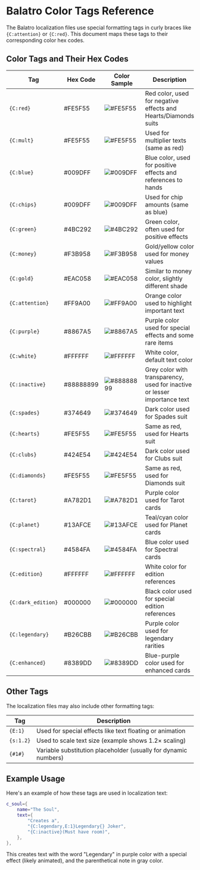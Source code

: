 # Balatro Color Tags Reference

The Balatro localization files use special formatting tags in curly braces like `{C:attention}` or `{C:red}`. This document maps these tags to their corresponding color hex codes.

## Color Tags and Their Hex Codes

| Tag | Hex Code | Color Sample | Description |
|-----|----------|--------------|-------------|
| `{C:red}` | #FE5F55 | ![#FE5F55](https://via.placeholder.com/15/FE5F55/000000?text=+) | Red color, used for negative effects and Hearts/Diamonds suits |
| `{C:mult}` | #FE5F55 | ![#FE5F55](https://via.placeholder.com/15/FE5F55/000000?text=+) | Used for multiplier texts (same as red) |
| `{C:blue}` | #009DFF | ![#009DFF](https://via.placeholder.com/15/009DFF/000000?text=+) | Blue color, used for positive effects and references to hands |
| `{C:chips}` | #009DFF | ![#009DFF](https://via.placeholder.com/15/009DFF/000000?text=+) | Used for chip amounts (same as blue) |
| `{C:green}` | #4BC292 | ![#4BC292](https://via.placeholder.com/15/4BC292/000000?text=+) | Green color, often used for positive effects |
| `{C:money}` | #F3B958 | ![#F3B958](https://via.placeholder.com/15/F3B958/000000?text=+) | Gold/yellow color used for money values |
| `{C:gold}` | #EAC058 | ![#EAC058](https://via.placeholder.com/15/EAC058/000000?text=+) | Similar to money color, slightly different shade |
| `{C:attention}` | #FF9A00 | ![#FF9A00](https://via.placeholder.com/15/FF9A00/000000?text=+) | Orange color used to highlight important text |
| `{C:purple}` | #8867A5 | ![#8867A5](https://via.placeholder.com/15/8867A5/000000?text=+) | Purple color used for special effects and some rare items |
| `{C:white}` | #FFFFFF | ![#FFFFFF](https://via.placeholder.com/15/FFFFFF/000000?text=+) | White color, default text color |
| `{C:inactive}` | #88888899 | ![#88888899](https://via.placeholder.com/15/888888/000000?text=+) | Grey color with transparency, used for inactive or lesser importance text |
| `{C:spades}` | #374649 | ![#374649](https://via.placeholder.com/15/374649/000000?text=+) | Dark color used for Spades suit |
| `{C:hearts}` | #FE5F55 | ![#FE5F55](https://via.placeholder.com/15/FE5F55/000000?text=+) | Same as red, used for Hearts suit |
| `{C:clubs}` | #424E54 | ![#424E54](https://via.placeholder.com/15/424E54/000000?text=+) | Dark color used for Clubs suit |
| `{C:diamonds}` | #FE5F55 | ![#FE5F55](https://via.placeholder.com/15/FE5F55/000000?text=+) | Same as red, used for Diamonds suit |
| `{C:tarot}` | #A782D1 | ![#A782D1](https://via.placeholder.com/15/A782D1/000000?text=+) | Purple color used for Tarot cards |
| `{C:planet}` | #13AFCE | ![#13AFCE](https://via.placeholder.com/15/13AFCE/000000?text=+) | Teal/cyan color used for Planet cards |
| `{C:spectral}` | #4584FA | ![#4584FA](https://via.placeholder.com/15/4584FA/000000?text=+) | Blue color used for Spectral cards |
| `{C:edition}` | #FFFFFF | ![#FFFFFF](https://via.placeholder.com/15/FFFFFF/000000?text=+) | White color for edition references |
| `{C:dark_edition}` | #000000 | ![#000000](https://via.placeholder.com/15/000000/FFFFFF?text=+) | Black color used for special edition references |
| `{C:legendary}` | #B26CBB | ![#B26CBB](https://via.placeholder.com/15/B26CBB/000000?text=+) | Purple color used for legendary rarities |
| `{C:enhanced}` | #8389DD | ![#8389DD](https://via.placeholder.com/15/8389DD/000000?text=+) | Blue-purple color used for enhanced cards |

## Other Tags

The localization files may also include other formatting tags:

| Tag | Description |
|-----|-------------|
| `{E:1}` | Used for special effects like text floating or animation |
| `{s:1.2}` | Used to scale text size (example shows 1.2× scaling) |
| `{#1#}` | Variable substitution placeholder (usually for dynamic numbers) |

## Example Usage

Here's an example of how these tags are used in localization text:

```lua
c_soul={
    name="The Soul",
    text={
        "Creates a",
        "{C:legendary,E:1}Legendary{} Joker",
        "{C:inactive}(Must have room)",
    },
},
```

This creates text with the word "Legendary" in purple color with a special effect (likely animated), and the parenthetical note in gray color. 